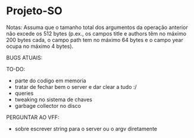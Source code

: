 # Projeto-SO

Notas: Assuma que o tamanho total dos argumentos da operação anterior não excede os 512 bytes (p.ex., os campos title e
authors têm no máximo 200 bytes cada, o campo path tem no máximo 64 bytes e o campo year ocupa no máximo 4 bytes).


BUGS ATUAIS:

TO-DO:
- parte do codigo em memoria
- tratar de fechar bem o server e dar clear a tudo :/
- queries
- tweaking no sistema de chaves
- garbage collector no disco

PERGUNTAR AO VFF:

- sobre escrever string para o server ou o argv diretamente
 